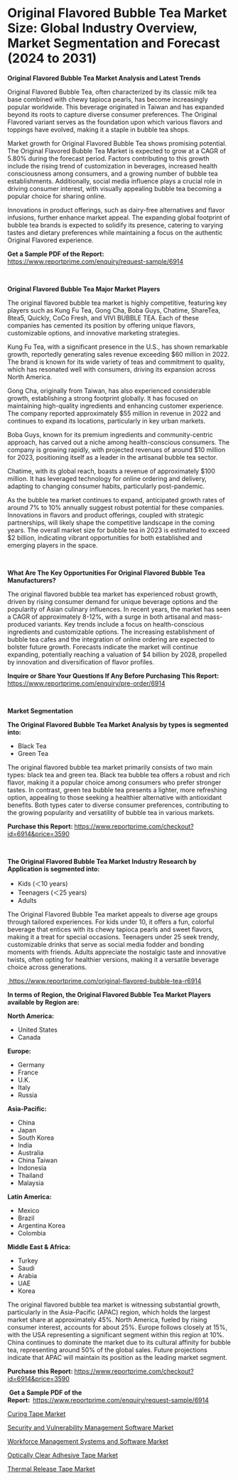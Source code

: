 <p><h1>Original Flavored Bubble Tea Market Size: Global Industry Overview, Market Segmentation and Forecast (2024 to 2031)</h1></p><p><strong>Original Flavored Bubble Tea Market Analysis and Latest Trends</strong></p>
<p><p>Original Flavored Bubble Tea, often characterized by its classic milk tea base combined with chewy tapioca pearls, has become increasingly popular worldwide. This beverage originated in Taiwan and has expanded beyond its roots to capture diverse consumer preferences. The Original Flavored variant serves as the foundation upon which various flavors and toppings have evolved, making it a staple in bubble tea shops.</p><p>Market growth for Original Flavored Bubble Tea shows promising potential. The Original Flavored Bubble Tea Market is expected to grow at a CAGR of 5.80% during the forecast period. Factors contributing to this growth include the rising trend of customization in beverages, increased health consciousness among consumers, and a growing number of bubble tea establishments. Additionally, social media influence plays a crucial role in driving consumer interest, with visually appealing bubble tea becoming a popular choice for sharing online.</p><p>Innovations in product offerings, such as dairy-free alternatives and flavor infusions, further enhance market appeal. The expanding global footprint of bubble tea brands is expected to solidify its presence, catering to varying tastes and dietary preferences while maintaining a focus on the authentic Original Flavored experience.</p></p>
<p><strong>Get a Sample PDF of the Report:&nbsp;</strong> <a href="https://www.reportprime.com/enquiry/request-sample/6914?utm_campaign=1134&utm_medium=2&utm_source=Github&utm_content=ia&utm_term=25112024&utm_id=original-flavored-bubble-tea">https://www.reportprime.com/enquiry/request-sample/6914</a></p>
<p>&nbsp;</p>
<p><strong>Original Flavored Bubble Tea Major Market Players</strong></p>
<p><p>The original flavored bubble tea market is highly competitive, featuring key players such as Kung Fu Tea, Gong Cha, Boba Guys, Chatime, ShareTea, 8tea5, Quickly, CoCo Fresh, and VIVI BUBBLE TEA. Each of these companies has cemented its position by offering unique flavors, customizable options, and innovative marketing strategies.</p><p>Kung Fu Tea, with a significant presence in the U.S., has shown remarkable growth, reportedly generating sales revenue exceeding $60 million in 2022. The brand is known for its wide variety of teas and commitment to quality, which has resonated well with consumers, driving its expansion across North America.</p><p>Gong Cha, originally from Taiwan, has also experienced considerable growth, establishing a strong footprint globally. It has focused on maintaining high-quality ingredients and enhancing customer experience. The company reported approximately $55 million in revenue in 2022 and continues to expand its locations, particularly in key urban markets.</p><p>Boba Guys, known for its premium ingredients and community-centric approach, has carved out a niche among health-conscious consumers. The company is growing rapidly, with projected revenues of around $10 million for 2023, positioning itself as a leader in the artisanal bubble tea sector.</p><p>Chatime, with its global reach, boasts a revenue of approximately $100 million. It has leveraged technology for online ordering and delivery, adapting to changing consumer habits, particularly post-pandemic.</p><p>As the bubble tea market continues to expand, anticipated growth rates of around 7% to 10% annually suggest robust potential for these companies. Innovations in flavors and product offerings, coupled with strategic partnerships, will likely shape the competitive landscape in the coming years. The overall market size for bubble tea in 2023 is estimated to exceed $2 billion, indicating vibrant opportunities for both established and emerging players in the space.</p></p>
<p>&nbsp;</p>
<p><strong>What Are The Key Opportunities For Original Flavored Bubble Tea Manufacturers?</strong></p>
<p><p>The original flavored bubble tea market has experienced robust growth, driven by rising consumer demand for unique beverage options and the popularity of Asian culinary influences. In recent years, the market has seen a CAGR of approximately 8-12%, with a surge in both artisanal and mass-produced variants. Key trends include a focus on health-conscious ingredients and customizable options. The increasing establishment of bubble tea cafes and the integration of online ordering are expected to bolster future growth. Forecasts indicate the market will continue expanding, potentially reaching a valuation of $4 billion by 2028, propelled by innovation and diversification of flavor profiles.</p></p>
<p><strong>Inquire or Share Your Questions If Any Before Purchasing This Report:</strong> <a href="https://www.reportprime.com/enquiry/pre-order/6914?utm_campaign=1134&utm_medium=2&utm_source=Github&utm_content=ia&utm_term=25112024&utm_id=original-flavored-bubble-tea">https://www.reportprime.com/enquiry/pre-order/6914</a></p>
<p>&nbsp;</p>
<p><strong>Market Segmentation</strong></p>
<p><strong>The Original Flavored Bubble Tea Market Analysis by types is segmented into:</strong></p>
<p><ul><li>Black Tea</li><li>Green Tea</li></ul></p>
<p><p>The original flavored bubble tea market primarily consists of two main types: black tea and green tea. Black tea bubble tea offers a robust and rich flavor, making it a popular choice among consumers who prefer stronger tastes. In contrast, green tea bubble tea presents a lighter, more refreshing option, appealing to those seeking a healthier alternative with antioxidant benefits. Both types cater to diverse consumer preferences, contributing to the growing popularity and versatility of bubble tea in various markets.</p></p>
<p><strong>Purchase this Report:&nbsp;</strong><a href="https://www.reportprime.com/checkout?id=6914&price=3590&utm_campaign=1134&utm_medium=2&utm_source=Github&utm_content=ia&utm_term=25112024&utm_id=original-flavored-bubble-tea">https://www.reportprime.com/checkout?id=6914&price=3590</a></p>
<p>&nbsp;</p>
<p><strong>The Original Flavored Bubble Tea Market Industry Research by Application is segmented into:</strong></p>
<p><ul><li>Kids (＜10 years)</li><li>Teenagers (＜25 years)</li><li>Adults</li></ul></p>
<p><p>The Original Flavored Bubble Tea market appeals to diverse age groups through tailored experiences. For kids under 10, it offers a fun, colorful beverage that entices with its chewy tapioca pearls and sweet flavors, making it a treat for special occasions. Teenagers under 25 seek trendy, customizable drinks that serve as social media fodder and bonding moments with friends. Adults appreciate the nostalgic taste and innovative twists, often opting for healthier versions, making it a versatile beverage choice across generations.</p></p>
<p><a href="https://www.reportprime.com/original-flavored-bubble-tea-r6914?utm_campaign=1134&utm_medium=2&utm_source=Github&utm_content=ia&utm_term=25112024&utm_id=original-flavored-bubble-tea">&nbsp;https://www.reportprime.com/original-flavored-bubble-tea-r6914</a></p>
<p><strong>In terms of Region, the Original Flavored Bubble Tea Market Players available by Region are:</strong></p>
<p>
    <p> <strong> North America: </strong>
        <ul>
            <li>United States</li>
            <li>Canada</li>
        </ul>
        </p> 
    <p> <strong> Europe: </strong>
        <ul>
            <li>Germany</li>
            <li>France</li>
            <li>U.K.</li>
            <li>Italy</li>
            <li>Russia</li>
        </ul>
        </p> 
    <p> <strong> Asia-Pacific: </strong>
        <ul>
            <li>China</li>
            <li>Japan</li>
            <li>South Korea</li>
            <li>India</li>
            <li>Australia</li>
            <li>China Taiwan</li>
            <li>Indonesia</li>
            <li>Thailand</li>
            <li>Malaysia</li>
        </ul>
        </p> 
    <p> <strong> Latin America: </strong>
        <ul>
            <li>Mexico</li>
            <li>Brazil</li>
            <li>Argentina Korea</li>
            <li>Colombia</li>
        </ul>
        </p> 
    <p> <strong> Middle East & Africa: </strong>
        <ul>
            <li>Turkey</li>
            <li>Saudi</li>
            <li>Arabia</li>
            <li>UAE</li>
            <li>Korea</li>
        </ul>
    </p>
    </p>
<p><p>The original flavored bubble tea market is witnessing substantial growth, particularly in the Asia-Pacific (APAC) region, which holds the largest market share at approximately 45%. North America, fueled by rising consumer interest, accounts for about 25%. Europe follows closely at 15%, with the USA representing a significant segment within this region at 10%. China continues to dominate the market due to its cultural affinity for bubble tea, representing around 50% of the global sales. Future projections indicate that APAC will maintain its position as the leading market segment.</p></p>
<p><strong>Purchase this Report: </strong><a href="https://www.reportprime.com/checkout?id=6914&price=3590&utm_campaign=1134&utm_medium=2&utm_source=Github&utm_content=ia&utm_term=25112024&utm_id=original-flavored-bubble-tea">https://www.reportprime.com/checkout?id=6914&price=3590</a></p>
<p>&nbsp;<strong>Get a Sample PDF of the Report:&nbsp;&nbsp;</strong><a href="https://www.reportprime.com/enquiry/request-sample/6914?utm_campaign=1134&utm_medium=2&utm_source=Github&utm_content=ia&utm_term=25112024&utm_id=original-flavored-bubble-tea">https://www.reportprime.com/enquiry/request-sample/6914</a></p>
<p><strong></strong></p>
<p><p><a href="https://www.linkedin.com/pulse/curing-tape-market-trends-focusing-insight-forecast-analysis-lf1ge?utm_campaign=1134&utm_medium=2&utm_source=Github&utm_content=ia&utm_term=25112024&utm_id=original-flavored-bubble-tea">Curing Tape Market</a></p><p><a href="https://issuu.com/reportprime-2/docs/security-and-vulnerability-manageme_8871e90e8a436e?utm_campaign=1134&utm_medium=2&utm_source=Github&utm_content=ia&utm_term=25112024&utm_id=original-flavored-bubble-tea">Security and Vulnerability Management Software Market</a></p><p><a href="https://issuu.com/reportprime-2/docs/workforce-management-systems-and-so_dabb55035c5d19?utm_campaign=1134&utm_medium=2&utm_source=Github&utm_content=ia&utm_term=25112024&utm_id=original-flavored-bubble-tea">Workforce Management Systems and Software Market</a></p><p><a href="https://www.linkedin.com/pulse/global-optically-clear-adhesive-tape-market-opportunities-ahade?utm_campaign=1134&utm_medium=2&utm_source=Github&utm_content=ia&utm_term=25112024&utm_id=original-flavored-bubble-tea">Optically Clear Adhesive Tape Market</a></p><p><a href="https://www.linkedin.com/pulse/global-thermal-release-tape-market-landscape-future-trends-nwuse?utm_campaign=1134&utm_medium=2&utm_source=Github&utm_content=ia&utm_term=25112024&utm_id=original-flavored-bubble-tea">Thermal Release Tape Market</a></p></p>